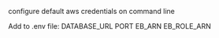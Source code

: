 configure default aws credentials on command line

Add to .env file:
DATABASE_URL
PORT
EB_ARN
EB_ROLE_ARN
